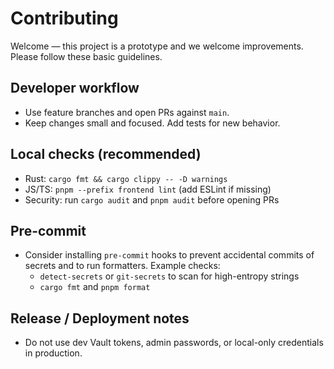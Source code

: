 # Contributing

Welcome — this project is a prototype and we welcome improvements. Please follow these basic guidelines.

## Developer workflow
- Use feature branches and open PRs against `main`.
- Keep changes small and focused. Add tests for new behavior.

## Local checks (recommended)
- Rust: `cargo fmt && cargo clippy -- -D warnings`
- JS/TS: `pnpm --prefix frontend lint` (add ESLint if missing)
- Security: run `cargo audit` and `pnpm audit` before opening PRs

## Pre-commit
- Consider installing `pre-commit` hooks to prevent accidental commits of secrets and to run formatters. Example checks:
  - `detect-secrets` or `git-secrets` to scan for high-entropy strings
  - `cargo fmt` and `pnpm format`

## Release / Deployment notes
- Do not use dev Vault tokens, admin passwords, or local-only credentials in production.
